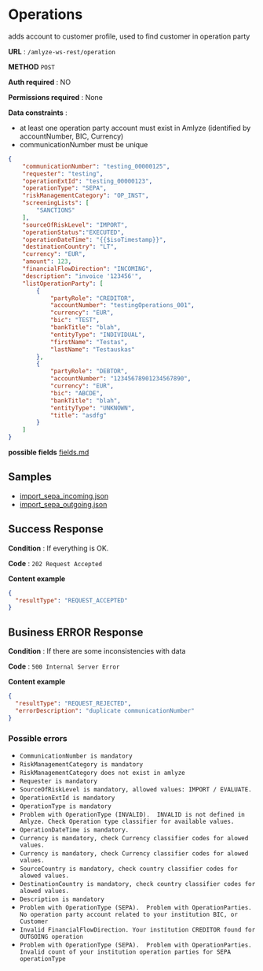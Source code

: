 # Operations

adds account to customer profile, used to find customer in operation party

**URL** : `/amlyze-ws-rest/operation`

**METHOD**  `POST`

**Auth required** : NO

**Permissions required** : None

**Data constraints** : 

* at least one operation party account must exist in Amlyze (identified by accountNumber, BIC, Currency)
* communicationNumber must be unique

```json
{
    "communicationNumber": "testing_00000125",
    "requester": "testing",
    "operationExtId": "testing_00000123",
    "operationType": "SEPA",
    "riskManagementCategory": "OP_INST",
    "screeningLists": [
        "SANCTIONS"
    ],
    "sourceOfRiskLevel": "IMPORT",
    "operationStatus":"EXECUTED",
    "operationDateTime": "{{$isoTimestamp}}",
    "destinationCountry": "LT",
    "currency": "EUR",
    "amount": 123,
    "financialFlowDirection": "INCOMING",
    "description": "invoice '123456'",
    "listOperationParty": [
        {
            "partyRole": "CREDITOR",
            "accountNumber": "testingOperations_001",
            "currency": "EUR",
            "bic": "TEST",
            "bankTitle": "blah",
            "entityType": "INDIVIDUAL",
            "firstName": "Testas",
            "lastName": "Testauskas"
        },
        {
            "partyRole": "DEBTOR",
            "accountNumber": "12345678901234567890",
            "currency": "EUR",
            "bic": "ABCDE",
            "bankTitle": "blah",
            "entityType": "UNKNOWN",
            "title": "asdfg"
        }
    ]
}
```


**possible fields**
[fields.md](fields.md)

## Samples

* [import_sepa_incoming.json](samples%2Foperation%2Fimport_sepa_incoming.json)
* [import_sepa_outgoing.json](samples%2Foperation%2Fimport_sepa_outgoing.json)

## Success Response

**Condition** : If everything is OK.

**Code** : `202 Request Accepted`

**Content example**

```json
{
  "resultType": "REQUEST_ACCEPTED"
}
```

## Business ERROR Response

**Condition** : If there are some inconsistencies with data

**Code** : `500 Internal Server Error`

**Content example**
```json
{
  "resultType": "REQUEST_REJECTED",
  "errorDescription": "duplicate communicationNumber"
}
```

### Possible errors

* `CommunicationNumber is mandatory`
* `RiskManagementCategory is mandatory`
* `RiskManagementCategory does not exist in amlyze`
* `Requester is mandatory` 
* `SourceOfRiskLevel is mandatory, allowed values: IMPORT / EVALUATE.`
* `OperationExtId is mandatory`
* `OperationType is mandatory`
* `Problem with OperationType (INVALID).  INVALID is not defined in Amlyze. Check Operation type classifier for available values.`
* `OperationDateTime is mandatory.`
* `Currency is mandatory, check Currency classifier codes for alowed values.`
* `Currency is mandatory, check Currency classifier codes for alowed values.`
* `SourceCountry is mandatory, check country classifier codes for alowed values.`
* `DestinationCountry is mandatory, check country classifier codes for alowed values.`
* `Description is mandatory`
* `Problem with OperationType (SEPA).  Problem with OperationParties.  No operation party account related to your institution BIC, or Customer`
* `Invalid FinancialFlowDirection. Your institution CREDITOR found for OUTGOING operation`
* `Problem with OperationType (SEPA).  Problem with OperationParties.  Invalid count of your institution operation parties for SEPA operationType`
